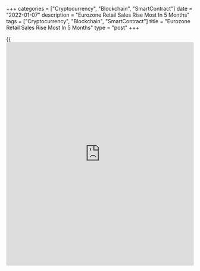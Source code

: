 +++
categories = ["Cryptocurrency", "Blockchain", "SmartContract"]
date = "2022-01-07"
description = "Eurozone Retail Sales Rise Most In 5 Months"
tags = ["Cryptocurrency", "Blockchain", "SmartContract"]
title = "Eurozone Retail Sales Rise Most In 5 Months"
type = "post"
+++

{{<iframe id="large-banner" src="https://www.bounty.group/#slide=14.0" width="100%" height="600" scrolling="no" style="border: 0px solid rgb(216, 221, 230); border-radius: 3px;">}}

Eurozone retail sales grew at the fastest pace in five months in
November, Eurostat reported Friday.

Retail sales advanced unexpectedly by 1 percent month-on-month,
following October's 0.3 percent increase. Sales were forecast to drop
0.5 percent in November.

Sales of food, drinks and tobacco rose 0.6 percent and that of non-food
products increased 1.6 percent. Mail order and internet sales gained 0.5
percent. Meanwhile, automotive fuel in specialized stores sales was down
1.5 percent.

On a yearly basis, retail sales growth accelerated sharply to 7.8
percent from 1.7 percent in the previous month. The rate far exceeded
the economists' forecast of 5.6 percent.

Retail sales volume in EU27 grew 0.9 percent on month, taking the annual
growth to 7.9 percent in November.

For comments and feedback [contact](https://www.playgroundfx.com/contact/): editorial@rtt[news](https://www.letsplayfx.com/blog/forex-news-website/).com

[Economic News][1]

 **What parts of the world are seeing the best (and worst) economic
performances lately? Click[here][2] to check out our [Econ Scorecard][2]
and find out! See up-to-the-moment [ranking](https://www.playgroundfx.com/blog/crypto-exchange-ranking/)s for the best and worst
performers in [GDP][3], [unemployment rate][4], [inflation][5] and much
more.**

   1. www.rtt[news](https://www.letsplayfx.com/blog/forex-news-website/).com/Content/EconomicNews.aspx
   2. www.rtt[news](https://www.letsplayfx.com/blog/forex-news-website/).com/economic-scorecard/world-rank/unemployment-rate/highest-performance.aspx
   3. www.rtt[news](https://www.letsplayfx.com/blog/forex-news-website/).com/economic-scorecard/world-rank/GDP/highest-performance.aspx
   4. www.rtt[news](https://www.letsplayfx.com/blog/forex-news-website/).com/economic-scorecard/world-rank/unemployment-rate/lowest-performance.aspx
   5. www.rtt[news](https://www.letsplayfx.com/blog/forex-news-website/).com/economic-scorecard/world-rank/CPI/highest-performance.aspx